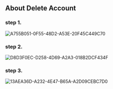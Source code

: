 ## About Delete Account

### step 1.
![A755B051-0F55-48D2-A53E-20F45C449C70](https://github.com/eLuckkkkkkky/AuthenticBrands.DeleteAccount-/assets/151702830/ae966211-3173-4643-a949-cc4854fb5ffc)


### step 2.
![D8D3F0EC-D258-4D69-A2A3-018B2DCF434F](https://github.com/eLuckkkkkkky/AuthenticBrands.DeleteAccount-/assets/151702830/ca11d2e1-4c3f-45ae-96a1-951337e33da7)


### step 3.
![13AEA36D-A232-4E47-B65A-A2D09CEBC7D0](https://github.com/eLuckkkkkkky/AuthenticBrands.DeleteAccount-/assets/151702830/9853898f-d7c2-45cf-9572-6931d01b4aaf)
